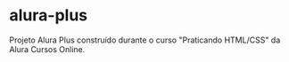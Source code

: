 # alura-plus
 Projeto Alura Plus construído durante o curso "Praticando HTML/CSS" da Alura Cursos Online.

